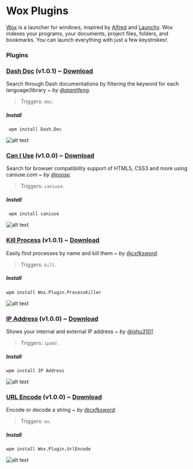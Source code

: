 # Wox Plugins

[Wox](http://www.getwox.com) is a launcher for windows, inspired by [Alfred](http://www.alfredapp.com/) and [Launchy](http://www.launchy.net/). Wox indexes your programs, your documents, project files, folders, and bookmarks. You can launch everything with just a few keystrokes!.

### Plugins

### [Dash Doc](https://github.com/qianlifeng/Wox.Plugin.Doc) (v1.0.1) ~ [Download](http://www.getwox.com/plugin/9)

Search through Dash documentations by filtering the keyword for each language/library ~ *by [@qianlifeng](https://github.com/qianlifeng/Wox.Plugin.Doc).*

> Triggers: `doc`.

##### Install

` wpm install Dash.Doc`

![alt text][dashdoc]

### [Can I Use](https://github.com/roose/Wox.Plugin.CanIUse) (v1.0.0) ~ [Download](http://www.getwox.com/plugin/15)

Search for browser compatibility support of HTML5, CSS3 and more using caniuse.com ~ *by [@roose](https://github.com/roose/).*

> Triggers: `caniuse`.

##### Install

` wpm install caniuse`

![alt text][caniuse]

### [Kill Process](https://github.com/cxfksword/Wox.Plugin.ProcessKiller) (v1.0.1) ~ [Download](http://www.getwox.com/plugin/21)

Easily find processes by name and kill them ~ *by [@cxfksword](https://github.com/cxfksword/).*

> Triggers: `kill`.

##### Install

`wpm install Wox.Plugin.ProcessKiller`

![alt text][killprocess]

### [IP Address](https://github.com/ishu3101/Wox.Plugin.IPAddress) (v1.0.0) ~ [Download](http://www.getwox.com/plugin/43)

Shows your internal and external IP address ~ *by [@ishu3101](https://github.com/ishu3101/).*

> Triggers: `ipadr`.

##### Install

`wpm install IP Address`

![alt text][ipaddress]

### [URL Encode](https://github.com/cxfksword/Wox.Plugin.UrlEncode) (v1.0.0) ~ [Download](http://www.getwox.com/plugin/24)

Encode or decode a string ~ *by [@cxfksword](https://github.com/cxfksword/).*

> Triggers: `en`.

##### Install

`wpm install Wox.Plugin.UrlEncode`

![alt text][urlencode]

[dashdoc]: http://api.getwox.com/media/plugin/D2D2C23B084D411DB66FE0C79D6C2A6B/preview-f0e205c5-5b8c-4340-9493-a3a4107f5665.png "Sample Result"
[caniuse]: http://api.getwox.com/media/plugin/E234E3FBF4294AF9A0B78F75BD89EDD1/caniuse-5a21e3c3-8c05-409d-a03f-c310174aa0ae.png "Sample Result"
[killprocess]: http://api.getwox.com/media/plugin/D2D2C23B084D411DB66EE0C79D6C2A6C/preview-c9e52ccf-7406-469f-9213-ad5f0fa80ec9.png "Sample Result"
[ipaddress]: http://api.getwox.com/media/plugin/E2D2C23B084D41D1B6F60EC79D62CAH6/screenshot-2a316492-69f0-4627-93fd-8f6cecdefd79.png "Sample Result"
[urlencode]: http://api.getwox.com/media/plugin/D2D2C23B084D411DB66EE0C79D6C2A7C/preview-050e0445-06ee-4827-b906-60177903cf6d.png "Sample Result"
